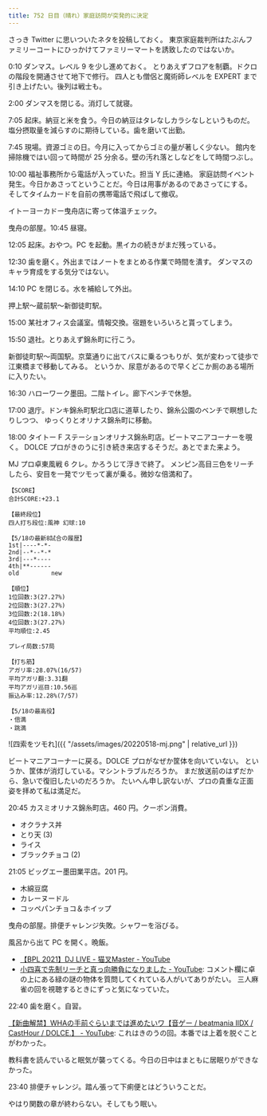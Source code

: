 ```yaml
---
title: 752 日目（晴れ）家庭訪問が突発的に決定
---
```


さっき Twitter に思いついたネタを投稿しておく。
東京家庭裁判所はたぶんファミリーコートにひっかけてファミリーマートを誘致したのではないか。

0:10 ダンマス。レベル 9 を少し進めておく。
とりあえずフロアを制覇。ドクロの階段を開通させて地下で修行。
四人とも僧侶と魔術師レベルを EXPERT まで引き上げたい。後列は戦士も。

2:00 ダンマスを閉じる。消灯して就寝。

7:05 起床。納豆と米を食う。今日の納豆はタレなしカラシなしというものだ。
塩分摂取量を減らすのに期待している。歯を磨いて出勤。

7:45 現場。資源ゴミの日。今月に入ってからゴミの量が著しく少ない。
館内を掃除機ではい回って時間が 25 分余る。壁の汚れ落としなどをして時間つぶし。

10:00 福祉事務所から電話が入っていた。担当 Y 氏に連絡。
家庭訪問イベント発生。今日かあさってということだ。今日は用事があるのであさってにする。
そしてタイムカードを自前の携帯電話で飛ばして撤収。

イトーヨーカドー曳舟店に寄って体温チェック。

曳舟の部屋。10:45 昼寝。

12:05 起床。おやつ。PC を起動。黒イカの続きがまだ残っている。

12:30 歯を磨く。外出まではノートをまとめる作業で時間を潰す。
ダンマスのキャラ育成をする気分ではない。

14:10 PC を閉じる。水を補給して外出。

押上駅～蔵前駅～新御徒町駅。

15:00 某社オフィス会議室。情報交換。宿題をいろいろと貰ってしまう。

15:50 退社。とりあえず錦糸町に行こう。

新御徒町駅～両国駅。京葉通りに出てバスに乗るつもりが、気が変わって徒歩で江東橋まで移動してみる。
というか、尿意があるので早くどこか厠のある場所に入りたい。

16:30 ハローワーク墨田。二階トイレ。廊下ベンチで休憩。

17:00 退庁。ドンキ錦糸町駅北口店に道草したり、錦糸公園のベンチで瞑想したりしつつ、
ゆっくりとオリナス錦糸町に移動。

18:00 タイトー F ステーションオリナス錦糸町店。ビートマニアコーナーを覗く。
DOLCE プロがきのうに引き続き来店するそうだ。あとでまた来よう。

MJ プロ卓東風戦 6 クレ。かろうじて浮きで終了。
メンピン高目三色をリーチしたら、安目を一発でツモって裏が乗る。微妙な倍満和了。

```text
【SCORE】
合計SCORE:+23.1

【最終段位】
四人打ち段位:風神 幻球:10

【5/18の最新8試合の履歴】
1st|----*-*-
2nd|--*--*-*
3rd|---*----
4th|**------
old         new

【順位】
1位回数:3(27.27%)
2位回数:3(27.27%)
3位回数:2(18.18%)
4位回数:3(27.27%)
平均順位:2.45

プレイ局数:57局

【打ち筋】
アガリ率:28.07%(16/57)
平均アガリ翻:3.31翻
平均アガリ巡目:10.56巡
振込み率:12.28%(7/57)

【5/18の最高役】
・倍満
・跳満
```

![四索をツモれ]({{ "/assets/images/20220518-mj.png" | relative_url }})

ビートマニアコーナーに戻る。DOLCE プロがなぜか筐体を向いていない。
というか、筐体が消灯している。マシントラブルだろうか。
まだ放送前のはずだから、急いで復旧したいのだろうか。
たいへん申し訳ないが、プロの貴重な正面姿を拝めて私は満足だ。

20:45 カスミオリナス錦糸町店。460 円。クーポン消費。

* オクラナス丼
* とり天 (3)
* ライス
* ブラックチョコ (2)

21:05 ビッグエー墨田業平店。201 円。

* 木綿豆腐
* カレーヌードル
* コッペパンチョコ＆ホイップ

曳舟の部屋。排便チャレンジ失敗。シャワーを浴びる。

風呂から出て PC を開く。晩飯。

* [【BPL 2021】DJ LIVE - 猫叉Master - YouTube](https://www.youtube.com/watch?v=YzMcf97xLBE)
* [小四喜で先制リーチと真っ向勝負になりました - YouTube](https://www.youtube.com/watch?v=TW2003tfIwc):
  コメント欄に卓の上にある緑の謎の物体を質問してくれている人がいてありがたい。
  三人麻雀の回を視聴するときにずっと気になっていた。

22:40 歯を磨く。自習。

[【新曲解禁】WHAの手前ぐらいまでは進めたいワ【音ゲー / beatmania IIDX / CastHour / DOLCE.】 - YouTube](https://www.youtube.com/watch?v=s8IFn6awGNg):
これはきのうの回。本番では上着を脱ぐことがわかった。

教科書を読んでいると眠気が襲ってくる。今日の日中はまともに居眠りができなかった。

23:40 排便チャレンジ。踏ん張って下痢便とはどういうことだ。

やはり関数の章が終わらない。そしてもう眠い。
